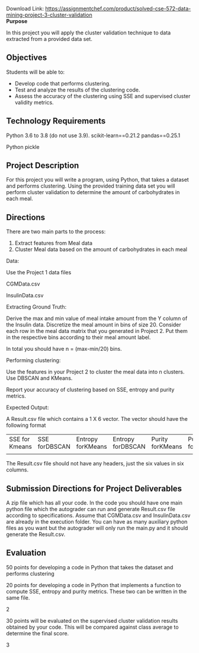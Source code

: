 Download Link: https://assignmentchef.com/product/solved-cse-572-data-mining-project-3-cluster-validation
<br>
<strong>Purpose</strong>

In this project you will apply the cluster validation technique to data extracted from a provided data set.

<h2>Objectives</h2>

Students will be able to:

<ul>

 <li>Develop code that performs clustering.</li>

 <li>Test and analyze the results of the clustering code.</li>

 <li>Assess the accuracy of the clustering using SSE and supervised cluster validity metrics.</li>

</ul>




<h2>Technology Requirements</h2>

Python 3.6 to 3.8 (do not use 3.9).  scikit-learn==0.21.2 pandas==0.25.1

Python pickle

<h2>Project Description</h2>

For this project you will write a program, using Python, that takes a dataset and performs clustering. Using the provided training data set you will perform cluster validation to determine the amount of carbohydrates in each meal.

<h2>Directions</h2>

There are two main parts to the process:

<ol>

 <li>Extract features from Meal data</li>

 <li>Cluster Meal data based on the amount of carbohydrates in each meal</li>

</ol>

Data:

Use the Project 1 data files







CGMData.csv

InsulinData.csv

Extracting Ground Truth:

Derive the max and min value of meal intake amount from the Y column of the Insulin data. Discretize the meal amount in bins of size 20. Consider each row in the meal data matrix that you generated in Project 2. Put them in the respective bins according to their meal amount label.

In total you should have n = (max-min/20) bins.

Performing clustering:

Use the features in your Project 2 to cluster the meal data into n clusters. Use DBSCAN and KMeans.

Report your accuracy of clustering based on SSE, entropy and purity metrics.

Expected Output:

A Result.csv file which contains a 1 X 6 vector. The vector should have the following format




<table width="720">

 <tbody>

  <tr>

   <td width="120">SSE for Kmeans</td>

   <td width="120">SSE forDBSCAN</td>

   <td width="120">Entropy forKMeans</td>

   <td width="120">Entropy forDBSCAN</td>

   <td width="120">Purity forKMeans</td>

   <td width="120">Purity forDBSCAN</td>

  </tr>

  <tr>

   <td width="120"></td>

   <td width="120"></td>

   <td width="120"></td>

   <td width="120"></td>

   <td width="120"></td>

   <td width="120"></td>

  </tr>

 </tbody>

</table>




The Result.csv file should not have any headers, just the six values in six columns.




<h2>Submission Directions for Project Deliverables</h2>

A zip file which has all your code. In the code you should have one main python file which the autograder can run and generate Result.csv file according to specifications. Assume that CGMData.csv and InsulinData.csv are already in the execution folder. You can have as many auxiliary python files as you want but the autograder will only run the main.py and it should generate the Result.csv.

<h2>Evaluation</h2>

50 points for developing a code in Python that takes the dataset and performs clustering

20 points for developing a code in Python that implements a function to compute SSE, entropy and purity metrics. These two can be written in the same file.

2







30 points will be evaluated on the supervised cluster validation results obtained by your code. This will be compared against class average to determine the final score.




<em> </em>




3